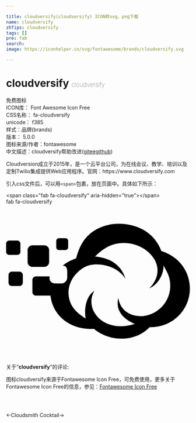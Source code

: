 ```yaml
---

title: cloudversify(cloudversify) ICON转svg、png下载
name: cloudversify
zhTips: cloudversify
tags: []
pre: fab
search: 
image: https://iconhelper.cn/svg/fontawesome/brands/cloudversify.svg

---
```


# cloudversify  <small style="font-size: 60%;font-weight: 100">cloudversify</small>


<div class="detail-page">
<p>
<span><span class="badge-success badge">免费图标</span> </span>
<br/>
<span>
ICON库：
<span class="badge-secondary badge">Font Awesome Icon Free</span> 
</span>
<br/>
<span>
CSS名称：
<span class="badge-secondary badge">fa-cloudversify</span> 
</span>
<br/>
<span>
unicode：
<span class="badge-secondary badge">f385</span> 
<copy-btn content='f385' btn-title=""></copy-btn>
<copy-btn :content='String.fromCodePoint(parseInt("f385", 16))' btn-title="复制U"></copy-btn>
</span><br/><span>样式：<span class="badge-light badge">品牌(brands)</span></span>
<br/>
<span>
版本：
<span class="badge-secondary badge">5.0.0</span> 
</span>
<br/>
<span>图标来源/作者：<span class="badge-light badge">fontawesome</span></span> 
<br/>
<span class="zh-detail">中文描述：<span class="badge-primary badge">cloudversify</span><span class="help-link"><span>帮助改进</span>(<a href="https://gitee.com/liuwave/icon-helper/edit/master/json/fontawesome/brands/cloudversify.json" target="_blank" rel="noopener noreferrer">gitee</a><a href="https://github.com/liuwave/icon-helper/edit/master/json/fontawesome/brands/cloudversify.json" target="_blank" rel="noopener noreferrer">github</a></span>)</span><br/>
</p>
</div><div class="description description alert alert-light">Cloudversion成立于2015年，是一个云平台公司，为在线会议、教学、培训以及定制Twilio集成提供Web应用程序。官网：https://www.cloudversify.com</div>
<div class="alert alert-dark">
  <i class="fab fa-cloudversify fa-xs"></i>
  <i class="fab fa-cloudversify fa-sm"></i>
  <i class="fab fa-cloudversify fa-lg"></i>
  <i class="fab fa-cloudversify fa-2x"></i>
  <i class="fab fa-cloudversify fa-3x"></i>
  <i class="fab fa-cloudversify fa-5x"></i>
  <i class="fab fa-cloudversify fa-7x"></i>
</div>
<div>
  <p>引入css文件后，可以用<code>&lt;span&gt;</code>包裹，放在页面中。具体如下所示：    
  </p>
  <div class="alert alert-primary" style="font-size: 14px">
    &lt;span class="fab fa-cloudversify" aria-hidden="true"&gt;&lt;/span&gt;
    <copy-btn content='<span class="fab fa-cloudversify" aria-hidden="true"></span>'></copy-btn>
  </div>
  <div class="alert alert-secondary">
    <i class="fab fa-cloudversify"
    style="font-size: 24px"
    aria-hidden="true"></i> fab fa-cloudversify
    <copy-btn content="fab fa-cloudversify" btn-title="复制图标名称"></copy-btn>
  </div>
</div>
<div id="svg" class="svg-wrap">
<svg xmlns="http://www.w3.org/2000/svg" viewBox="0 0 616 512"><path d="M148.6 304c8.2 68.5 67.4 115.5 146 111.3 51.2 43.3 136.8 45.8 186.4-5.6 69.2 1.1 118.5-44.6 131.5-99.5 14.8-62.5-18.2-132.5-92.1-155.1-33-88.1-131.4-101.5-186.5-85-57.3 17.3-84.3 53.2-99.3 109.7-7.8 2.7-26.5 8.9-45 24.1 11.7 0 15.2 8.9 15.2 19.5v20.4c0 10.7-8.7 19.5-19.5 19.5h-20.2c-10.7 0-19.5-6-19.5-16.7V240H98.8C95 240 88 244.3 88 251.9v40.4c0 6.4 5.3 11.8 11.7 11.8h48.9zm227.4 8c-10.7 46.3 21.7 72.4 55.3 86.8C324.1 432.6 259.7 348 296 288c-33.2 21.6-33.7 71.2-29.2 92.9-17.9-12.4-53.8-32.4-57.4-79.8-3-39.9 21.5-75.7 57-93.9C297 191.4 369.9 198.7 400 248c-14.1-48-53.8-70.1-101.8-74.8 30.9-30.7 64.4-50.3 114.2-43.7 69.8 9.3 133.2 82.8 67.7 150.5 35-16.3 48.7-54.4 47.5-76.9l10.5 19.6c11.8 22 15.2 47.6 9.4 72-9.2 39-40.6 68.8-79.7 76.5-32.1 6.3-83.1-5.1-91.8-59.2zM128 208H88.2c-8.9 0-16.2-7.3-16.2-16.2v-39.6c0-8.9 7.3-16.2 16.2-16.2H128c8.9 0 16.2 7.3 16.2 16.2v39.6c0 8.9-7.3 16.2-16.2 16.2zM10.1 168C4.5 168 0 163.5 0 157.9v-27.8c0-5.6 4.5-10.1 10.1-10.1h27.7c5.5 0 10.1 4.5 10.1 10.1v27.8c0 5.6-4.5 10.1-10.1 10.1H10.1zM168 142.7v-21.4c0-5.1 4.2-9.3 9.3-9.3h21.4c5.1 0 9.3 4.2 9.3 9.3v21.4c0 5.1-4.2 9.3-9.3 9.3h-21.4c-5.1 0-9.3-4.2-9.3-9.3zM56 235.5v25c0 6.3-5.1 11.5-11.4 11.5H19.4C13.1 272 8 266.8 8 260.5v-25c0-6.3 5.1-11.5 11.4-11.5h25.1c6.4 0 11.5 5.2 11.5 11.5z"/></svg>
</div>
<detail full-name='fa-cloudversify'></detail>
<div class="icon-detail__container">
<p>关于“<b>cloudversify</b>”的评论:</p>
</div>
<Vssue title="关于“cloudversify”的评论" />    
<div><p>图标cloudversify来源于Fontawesome Icon Free，可免费使用，更多关于  Fontawesome Icon Free的信息，参见：<a target="_blank" href="https://iconhelper.cn/fontawesome.html">Fontawesome Icon Free</a>
</p></div>

<div style="padding:2rem 0 " class="page-nav"><p class="inner"><span class="prev">←<router-link to="/icon/brands/cloudsmith.html">Cloudsmith</router-link></span> <span class="next"><router-link to="/icon/solid/cocktail.html">Cocktail</router-link>→</span></p></div>
